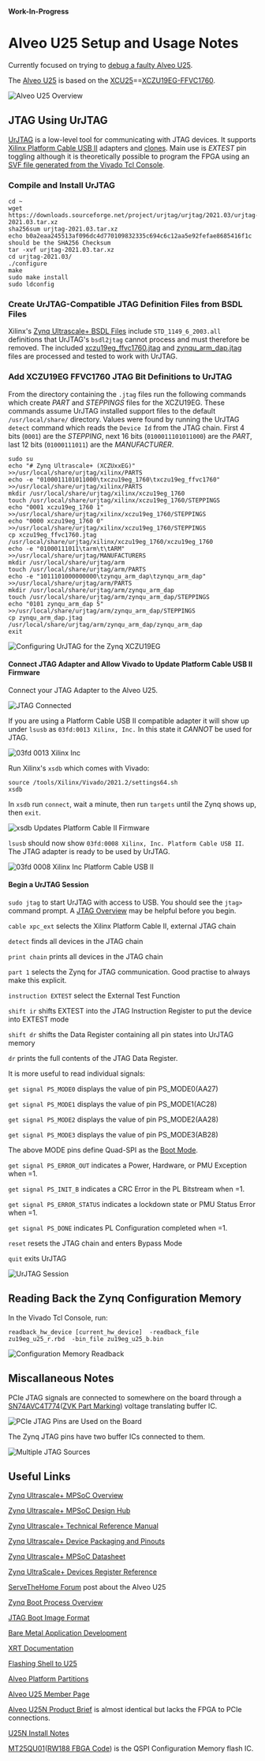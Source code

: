 **Work-In-Progress**

# Alveo U25 Setup and Usage Notes

Currently focused on trying to [debug a faulty Alveo U25](debug_log.md).

The [Alveo U25](https://www.xilinx.com/content/dam/xilinx/publications/product-briefs/alveo-u25-product-brief.pdf) is based on the [XCU25](https://en.wikipedia.org/w/index.php?title=List_of_Xilinx_FPGAs&oldid=1129244401)==[XCZU19EG-FFVC1760](https://www.xilinx.com/products/silicon-devices/soc/zynq-ultrascale-mpsoc.html#eg).

![Alveo U25 Overview](img/AlveoU25_Overview.png)



## JTAG Using UrJTAG

[UrJTAG](http://urjtag.org) is a low-level tool for communicating with JTAG devices. It supports [Xilinx Platform Cable USB II](https://docs.xilinx.com/v/u/en-US/ds593) adapters and [clones](https://www.waveshare.com/platform-cable-usb.htm). Main use is *EXTEST* pin toggling although it is theoretically possible to program the FPGA using an [SVF file generated from the Vivado Tcl Console](https://docs.xilinx.com/r/2021.2-English/ug908-vivado-programming-debugging/Using-the-Command-Line?tocId=L2PEfMkFFNtSZI~r7QbNVg).



### Compile and Install UrJTAG

```Shell
cd ~
wget https://downloads.sourceforge.net/project/urjtag/urjtag/2021.03/urjtag-2021.03.tar.xz
sha256sum urjtag-2021.03.tar.xz
echo b0a2eaa245513af096dc4d770109832335c694c6c12aa5e92fefae8685416f1c should be the SHA256 Checksum
tar -xvf urjtag-2021.03.tar.xz
cd urjtag-2021.03/
./configure
make
sudo make install
sudo ldconfig
```

### Create UrJTAG-Compatible JTAG Definition Files from BSDL Files

Xilinx's [Zynq Ultrascale+ BSDL Files](https://www.xilinx.com/member/forms/download/sim-model-eval-license-xef.html?filename=bsdl_zynquplus_2021_2.zip) include `STD_1149_6_2003.all` definitions that UrJTAG's `bsdl2jtag` cannot process and must therefore be removed. The included [xczu19eg_ffvc1760.jtag](xczu19eg_ffvc1760.jtag) and [zynqu_arm_dap.jtag](zynqu_arm_dap.jtag) files are processed and tested to work with UrJTAG.

### Add XCZU19EG FFVC1760 JTAG Bit Definitions to UrJTAG

From the directory containing the `.jtag` files run the following commands which create *PART* and *STEPPINGS* files for the XCZU19EG. These commands assume UrJTAG installed support files to the default `/usr/local/share/` directory. Values were found by running the UrJTAG `detect` command which reads the `Device Id` from the JTAG chain. First 4 bits (`0001`) are the *STEPPING*, next 16 bits (`0100011101011000`) are the *PART*, last 12 bits (`01000111011`) are the *MANUFACTURER*.
```Shell
sudo su
echo "# Zynq Ultrascale+ (XCZUxxEG)" >>/usr/local/share/urjtag/xilinx/PARTS
echo -e "0100011101011000\txczu19eg_1760\txczu19eg_ffvc1760" >>/usr/local/share/urjtag/xilinx/PARTS
mkdir /usr/local/share/urjtag/xilinx/xczu19eg_1760
touch /usr/local/share/urjtag/xilinx/xczu19eg_1760/STEPPINGS
echo "0001 xczu19eg_1760 1" >>/usr/local/share/urjtag/xilinx/xczu19eg_1760/STEPPINGS
echo "0000 xczu19eg_1760 0" >>/usr/local/share/urjtag/xilinx/xczu19eg_1760/STEPPINGS
cp xczu19eg_ffvc1760.jtag /usr/local/share/urjtag/xilinx/xczu19eg_1760/xczu19eg_1760
echo -e "01000111011\tarm\t\tARM"  >>/usr/local/share/urjtag/MANUFACTURERS
mkdir /usr/local/share/urjtag/arm
touch /usr/local/share/urjtag/arm/PARTS
echo -e "1011101000000000\tzynqu_arm_dap\tzynqu_arm_dap" >>/usr/local/share/urjtag/arm/PARTS
mkdir /usr/local/share/urjtag/arm/zynqu_arm_dap
touch /usr/local/share/urjtag/arm/zynqu_arm_dap/STEPPINGS
echo "0101 zynqu_arm_dap 5" >>/usr/local/share/urjtag/arm/zynqu_arm_dap/STEPPINGS
cp zynqu_arm_dap.jtag /usr/local/share/urjtag/arm/zynqu_arm_dap/zynqu_arm_dap
exit
```

![Configuring UrJTAG for the Zynq XCZU19EG](img/UrJTAG-Configuring_for_Zynq.png)



#### Connect JTAG Adapter and Allow Vivado to Update Platform Cable USB II Firmware

Connect your JTAG Adapter to the Alveo U25.

![JTAG Connected](img/AlveoU25_JTAG_Connected.jpg)

If you are using a Platform Cable USB II compatible adapter it will show up under `lsusb` as `03fd:0013 Xilinx, Inc.` In this state it _CANNOT_ be used for JTAG.

![03fd 0013 Xilinx Inc](img/Xilinx_Platform_USB_Cable_II_lsusb_Initial.png)

Run Xilinx's `xsdb` which comes with Vivado:
```
source /tools/Xilinx/Vivado/2021.2/settings64.sh
xsdb
```

In `xsdb` run `connect`, wait a minute, then run `targets` until the Zynq shows up, then `exit`.

![xsdb Updates Platform Cable II Firmware](img/xsdb_connect_updates_Platform_Cable_II_Firmware.png)

`lsusb` should now show `03fd:0008 Xilinx, Inc. Platform Cable USB II`. The JTAG adapter is ready to be used by UrJTAG.

![03fd 0008 Xilinx Inc Platform Cable USB II](img/Xilinx_Platform_USB_Cable_II_lsusb_After_Update.png)


#### Begin a UrJTAG Session

`sudo jtag` to start UrJTAG with access to USB. You should see the `jtag> ` command prompt. A [JTAG Overview](https://www.xjtag.com/about-jtag/jtag-a-technical-overview/) may be helpful before you begin.

`cable xpc_ext` selects the Xilinx Platform Cable II, external JTAG chain

`detect` finds all devices in the JTAG chain

`print chain` prints all devices in the JTAG chain

`part 1` selects the Zynq for JTAG communication. Good practise to always make this explicit.

`instruction EXTEST` select the External Test Function

`shift ir` shifts EXTEST into the JTAG Instruction Register to put the device into EXTEST mode

`shift dr` shifts the Data Register containing all pin states into UrJTAG memory

`dr` prints the full contents of the JTAG Data Register.

It is more useful to read individual signals:

`get signal PS_MODE0` displays the value of pin PS_MODE0(AA27)

`get signal PS_MODE1` displays the value of pin PS_MODE1(AC28)

`get signal PS_MODE2` displays the value of pin PS_MODE2(AA28)

`get signal PS_MODE3` displays the value of pin PS_MODE3(AB28)

The above MODE pins define Quad-SPI as the [Boot Mode](https://docs.xilinx.com/r/en-US/ug1085-zynq-ultrascale-trm/Boot-Modes).

`get signal PS_ERROR_OUT` indicates a Power, Hardware, or PMU Exception when =1.

`get signal PS_INIT_B` indicates a CRC Error in the PL Bitstream when =1.

`get signal PS_ERROR_STATUS` indicates a lockdown state or PMU Status Error when =1.

`get signal PS_DONE` indicates PL Configuration completed when =1.

`reset` resets the JTAG chain and enters Bypass Mode

`quit` exits UrJTAG

![UrJTAG Session](img/UrJTAG_Session_with_Zynq.png)




## Reading Back the Zynq Configuration Memory

In the Vivado Tcl Console, run:
```
readback_hw_device [current_hw_device]  -readback_file zu19eg_u25_r.rbd  -bin_file zu19eg_u25_b.bin
```

![Configuration Memory Readback](img/Hardware_Manager_Configuration_Memory_Readback.png)




## Miscallaneous Notes

PCIe JTAG signals are connected to somewhere on the board through a [SN74AVC4T774](https://www.ti.com/product/SN74AVC4T774)([ZVK Part Marking](https://www.ti.com/packaging/en/docs/partlookup.tsp?partmarking=ZVK)) voltage translating buffer IC.

![PCIe JTAG Pins are Used on the Board](img/U25_PCIe_JTAG_is_Connected.jpg)

The Zynq JTAG pins have two buffer ICs connected to them.

![Multiple JTAG Sources](img/U25_Programming_Header_has_two_JTAG_Sources.jpg)




## Useful Links

[Zynq Ultrascale+ MPSoC Overview](https://docs.xilinx.com/v/u/en-US/ds891-zynq-ultrascale-plus-overview)

[Zynq Ultrascale+ MPSoC Design Hub](https://xilinx.com/support/documentation-navigation/design-hubs/dh0070-zynq-mpsoc-design-overview-hub.html)

[Zynq Ultrascale+ Technical Reference Manual](https://docs.xilinx.com/r/en-US/ug1085-zynq-ultrascale-trm)

[Zynq Ultrascale+ Device Packaging and Pinouts](https://docs.xilinx.com/v/u/en-US/ug1075-zynq-ultrascale-pkg-pinout)

[Zynq Ultrascale+ MPSoC Datasheet](https://www.xilinx.com/content/dam/xilinx/support/documents/data_sheets/ds925-zynq-ultrascale-plus.pdf)

[Zynq UltraScale+ Devices Register Reference](https://www.xilinx.com/htmldocs/registers/ug1087/ug1087-zynq-ultrascale-registers.html)

[ServeTheHome Forum](https://forums.servethehome.com/index.php?threads/identifying-some-curious-xilinx-solarflare-cards.35111) post about the Alveo U25

[Zynq Boot Process Overview](https://docs.xilinx.com/r/en-US/ug1137-zynq-ultrascale-mpsoc-swdev/Boot-Process-Overview)

[JTAG Boot Image Format](https://docs.xilinx.com/r/en-US/ug1085-zynq-ultrascale-trm/Boot-Image-Format)

[Bare Metal Application Development](https://docs.xilinx.com/r/2021.1-English/ug1137-zynq-ultrascale-mpsoc-swdev/Bare-Metal-Application-Development)

[XRT Documentation](https://xilinx.github.io/XRT/2020.2/html/platforms_partitions.html#single-stage-platforms)

[Flashing Shell to U25](https://support.xilinx.com/s/question/0D52E00006hpYjRSAU/flashing-shell-to-u25?language=en_US)

[Alveo Platform Partitions](https://xilinx.github.io/XRT/master/html/platforms_partitions.html)

[Alveo U25 Member Page](https://www.xilinx.com/member/u25.html)

[Alveo U25N Product Brief](https://www.xilinx.com/content/dam/xilinx/publications/product-briefs/xilinx-u25N-product-brief.pdf) is almost identical but lacks the FPGA to PCIe connections.

[U25N Install Notes](https://xilinx.github.io/U25N-SmartNIC-Solution/docs/build/html/docs/ug1534-installation.html)

[MT25QU01](https://media-www.micron.com/-/media/client/global/documents/products/data-sheet/nor-flash/serial-nor/mt25q/die-rev-b/mt25q_qlkt_u_01g_bbb_0.pdf)([RW188 FBGA Code](https://www.micron.com/support/tools-and-utilities/fbga?fbga=RW188#pnlFBGA)) is the QSPI Configuration Memory flash IC.

